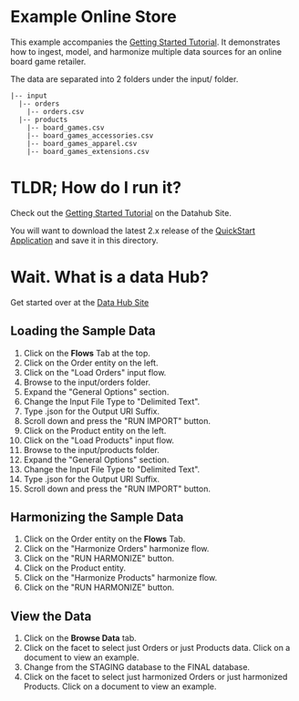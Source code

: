 # Example Online Store
This example accompanies the [Getting Started Tutorial](https://marklogic.github.io/marklogic-data-hub). It demonstrates how to ingest, model, and harmonize multiple data sources for an online board game retailer.

The data are separated into 2 folders under the input/ folder.  
```
|-- input  
  |-- orders
    |-- orders.csv
  |-- products
    |-- board_games.csv
    |-- board_games_accessories.csv
    |-- board_games_apparel.csv
    |-- board_games_extensions.csv
```

# TLDR; How do I run it?
Check out the [Getting Started Tutorial](https://marklogic.github.io/marklogic-data-hub/) on the Datahub Site.

You will want to download the latest 2.x release of the [QuickStart Application](https://github.com/marklogic/marklogic-data-hub/releases/download/v2.0.4/quick-start-2.0.4.war) and save it in this directory.

# Wait. What is a data Hub?
Get started over at the [Data Hub Site](https://marklogic.github.io/marklogic-data-hub/what/)

## Loading the Sample Data
1. Click on the **Flows** Tab at the top.
1. Click on the Order entity on the left.
1. Click on the "Load Orders" input flow.
1. Browse to the input/orders folder.
1. Expand the "General Options" section.
1. Change the Input File Type to "Delimited Text".
1. Type .json for the Output URI Suffix.  
1. Scroll down and press the "RUN IMPORT" button.
1. Click on the Product entity on the left.
1. Click on the "Load Products" input flow.
1. Browse to the input/products folder.
1. Expand the "General Options" section.
1. Change the Input File Type to "Delimited Text".
1. Type .json for the Output URI Suffix.  
1. Scroll down and press the "RUN IMPORT" button.

## Harmonizing the Sample Data
1. Click on the Order entity on the **Flows** Tab.
1. Click on the "Harmonize Orders" harmonize flow.
1. Click on the "RUN HARMONIZE" button.
1. Click on the Product entity.
1. Click on the "Harmonize Products" harmonize flow.
1. Click on the "RUN HARMONIZE" button.

## View the Data
1. Click on the **Browse Data** tab.
1. Click on the facet to select just Orders or just Products data. Click on a document to view an example.
1. Change from the STAGING database to the FINAL database. 
1. Click on the facet to select just harmonized Orders or just harmonized Products. Click on a document to view an example. 


